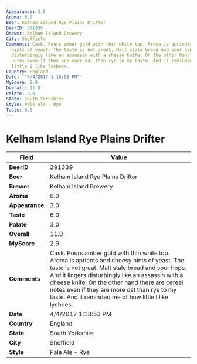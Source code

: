 ```yaml
---
Appearance: 3.0
Aroma: 6.0
Beer: Kelham Island Rye Plains Drifter
BeerID: 291339
Brewer: Kelham Island Brewery
City: Sheffield
Comments: Cask. Pours amber gold with thin white top. Aroma is apricots and cheesy
  hints of yeast. The taste is not great. Malt stale bread and sour hops. And it lingers
  disturbingly like an assassin with a cheese knife. On the other hand there are cereal
  notes even if they are more oat than rye to my taste. And it reminded me of how
  little I like lychees.
Country: England
Date: '"4/4/2017 1:18:53 PM"'
MyScore: 2.9
Overall: 11.0
Palate: 3.0
State: South Yorkshire
Style: Pale Ale - Rye
Taste: 6.0
---
```


# Kelham Island Rye Plains Drifter

| Field         | Value |
|---------------|-------|
| **BeerID** | 291339 |
| **Beer** | Kelham Island Rye Plains Drifter |
| **Brewer** | Kelham Island Brewery |
| **Aroma** | 6.0 |
| **Appearance** | 3.0 |
| **Taste** | 6.0 |
| **Palate** | 3.0 |
| **Overall** | 11.0 |
| **MyScore** | 2.9 |
| **Comments** | Cask. Pours amber gold with thin white top. Aroma is apricots and cheesy hints of yeast. The taste is not great. Malt stale bread and sour hops. And it lingers disturbingly like an assassin with a cheese knife. On the other hand there are cereal notes even if they are more oat than rye to my taste. And it reminded me of how little I like lychees. |
| **Date** | 4/4/2017 1:18:53 PM |
| **Country** | England |
| **State** | South Yorkshire |
| **City** | Sheffield |
| **Style** | Pale Ale - Rye |
